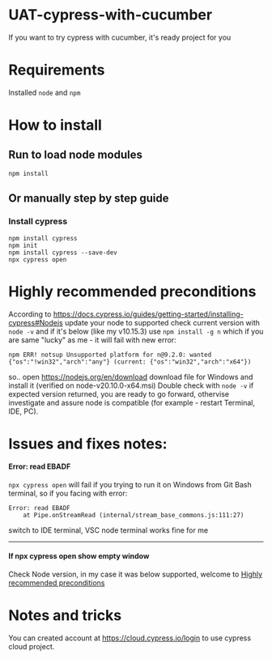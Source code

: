 # UAT-cypress-with-cucumber
If you want to try cypress with cucumber, it's ready project for you


# Requirements
Installed `node` and `npm`


# How to install
## Run to load node modules
`npm install`


## Or manually step by step guide
### Install cypress
```
npm install cypress
npm init
npm install cypress --save-dev
npx cypress open
```


# Highly recommended preconditions
According to https://docs.cypress.io/guides/getting-started/installing-cypress#Nodejs update your node to supported
check current version with `node -v` and if it's below (like my v10.15.3) use `npm install -g n`
which if you are same "lucky" as me - it will fail with new error:
```
npm ERR! notsup Unsupported platform for n@9.2.0: wanted {"os":"!win32","arch":"any"} (current: {"os":"win32","arch":"x64"})
```
so.. open https://nodejs.org/en/download download file for Windows and install it (verified on node-v20.10.0-x64.msi)
Double check with `node -v` if expected version returned, you are ready to go forward, othervise investigate and assure node is compatible (for example - restart Terminal, IDE, PC).


# Issues and fixes notes:
#### Error: read EBADF
`npx cypress open` will fail if you trying to run it on Windows from Git Bash terminal, so if you facing with error:
```
Error: read EBADF
    at Pipe.onStreamRead (internal/stream_base_commons.js:111:27)
```
switch to IDE terminal, VSC node terminal works fine for me 

---

#### If npx cypress open show empty window
Check Node version, in my case it was below supported, welcome to [Highly recommended preconditions](#highly-recommended-preconditions)

# Notes and tricks
You can created account at https://cloud.cypress.io/login to use cypress cloud project.

